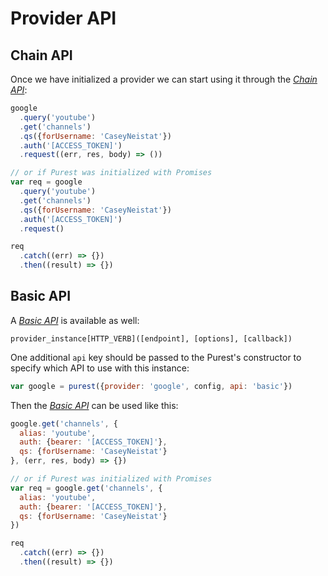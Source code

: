 
# Provider API

## Chain API

Once we have initialized a provider we can start using it through the *[Chain API][chain-api]*:

```js
google
  .query('youtube')
  .get('channels')
  .qs({forUsername: 'CaseyNeistat'})
  .auth('[ACCESS_TOKEN]')
  .request((err, res, body) => ())
```

```js
// or if Purest was initialized with Promises
var req = google
  .query('youtube')
  .get('channels')
  .qs({forUsername: 'CaseyNeistat'})
  .auth('[ACCESS_TOKEN]')
  .request()

req
  .catch((err) => {})
  .then((result) => {})
```

## Basic API

A *[Basic API][basic-api]* is available as well:

```
provider_instance[HTTP_VERB]([endpoint], [options], [callback])
```

One additional `api` key should be passed to the Purest's constructor to specify which API to use with this instance:

```js
var google = purest({provider: 'google', config, api: 'basic'})
```

Then the *[Basic API][basic-api]* can be used like this:

```js
google.get('channels', {
  alias: 'youtube',
  auth: {bearer: '[ACCESS_TOKEN]'},
  qs: {forUsername: 'CaseyNeistat'}
}, (err, res, body) => {})
```

```js
// or if Purest was initialized with Promises
var req = google.get('channels', {
  alias: 'youtube',
  auth: {bearer: '[ACCESS_TOKEN]'},
  qs: {forUsername: 'CaseyNeistat'}
})

req
  .catch((err) => {})
  .then((result) => {})
```


  [chain-api]: https://simov.gitbooks.io/purest/content/docs/03-provider-api.html#chain-api
  [basic-api]: https://simov.gitbooks.io/purest/content/docs/03-provider-api.html#basic-api
